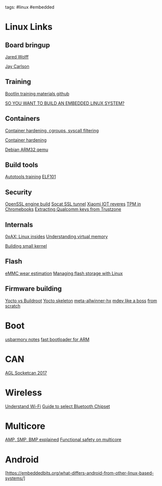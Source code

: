 tags: #linux #embedded

Linux Links
===========

Board bringup
-------------

[Jared Wolff]

[Jay Carlson]

Training
--------

[Bootlin training materials github]

[SO YOU WANT TO BUILD AN EMBEDDED LINUX SYSTEM?][Jay Carlson]

Containers
----------

[Container hardening, cgroups, syscall filtering]

[Container hardening]

[Debian ARM32 qemu]

Build tools
-----------

[Autotools training][] [ELF101]

Security
--------

[OpenSSL engine build][] [Socat SSL tunnel][] [Xiaomi IOT reveres][]
[TPM in Chromebooks][] [Extracting Qualcomm keys from Trustzone]

Internals
---------

[0xAX: Linux insides][] [Understanding virtual memory]

[Building small kernel]

Flash
-----

[eMMC wear estimation][] [Managing flash storage with Linux]

Firmware building
-----------------

[Yocto vs Buildroot][] [Yocto skeleton][] [meta-allwinner-hx][] [mdev
like a boss][] [from scratch]

Boot
====

[usbarmory notes][] [fast bootloader for ARM]

CAN
===

[AGL Socketcan 2017]

Wireless
========

[Understand Wi-Fi][] [Guide to select Bluetooth Chipset]

Multicore
=========

[AMP, SMP, BMP explained][] [Functional safety on multicore]

Android
=======

[https://embeddedbits.org/what-differs-android-from-other-linux-based-systems/]

  [Jared Wolff]: https://www.jaredwolff.com/prototyping-to-launch/
  [Jay Carlson]: https://jaycarlson.net/embedded-linux/
  [Bootlin training materials github]: https://github.com/bootlin/training-materials
  [Container hardening, cgroups, syscall filtering]: https://www.nccgroup.trust/globalassets/our-research/us/whitepapers/2016/april/ncc_group_understanding_hardening_linux_containers-1-1.pdf
  [Container hardening]: https://gallery.mailchimp.com/979c70339150d05eec1531104/files/Docker_Security_Red_Hat.pdf
  [Debian ARM32 qemu]: https://translatedcode.wordpress.com/2016/11/03/installing-debian-on-qemus-32-bit-arm-virt-board/
  [Autotools training]: https://www.lrde.epita.fr/~adl/dl/autotools.pdf
  [ELF101]: https://imgur.com/a/JEObT
  [OpenSSL engine build]: https://www.openssl.org/blog/blog/2015/10/08/engine-building-lesson-1-a-minimum-useless-engine/
  [Socat SSL tunnel]: http://www.dest-unreach.org/socat/doc/socat-openssltunnel.html
  [Xiaomi IOT reveres]: https://hitcon.org/2018/CMT/slide-files/d2_s1_r0.pdf
  [TPM in Chromebooks]: https://www.chromium.org/developers/design-documents/tpm-usage
  [Extracting Qualcomm keys from Trustzone]: https://bits-please.blogspot.com/2016/06/extracting-qualcomms-keymaster-keys.html
  [0xAX: Linux insides]: https://0xax.gitbooks.io/linux-insides/content/index.html
  [Understanding virtual memory]: https://www.kernel.org/doc/gorman/html/understand/
  [Building small kernel]: https://weeraman.com/building-a-tiny-linux-kernel-8c07579ae79d
  [eMMC wear estimation]: https://www.elinux.org/images/2/2c/Wear_Estimation_for_Devices_with_eMMC_Flash_Memory.pdf
  [Managing flash storage with Linux]: https://bootlin.com/blog/managing-flash-storage-with-linux/
  [Yocto vs Buildroot]: https://events19.linuxfoundation.org/wp-content/uploads/2017/12/Buildroot-vs-Yocto-Differences-for-Your-Daily-Job-Luca-Ceresoli-AIM-Sportline.pdf
  [Yocto skeleton]: https://github.com/openembedded/openembedded-core/blob/master/meta-skeleton/recipes-kernel/linux/linux-yocto-custom.bb
  [meta-allwinner-hx]: https://bitbucket.org/dimtass/meta-allwinner-hx
  [mdev like a boss]: https://github.com/slashbeast/mdev-like-a-boss/blob/master/mdev.conf
  [from scratch]: http://www.linuxfromscratch.org/lfs/view/stable/
  [usbarmory notes]: https://github.com/ckuethe/usbarmory/wiki/Secure-Boot
  [fast bootloader for ARM]: https://github.com/alexandrebelloni/whoosh
  [AGL Socketcan 2017]: https://wiki.automotivelinux.org/_media/agl-distro/agl2017-socketcan-print.pdf
  [Understand Wi-Fi]: https://www.duckware.com/tech/wifi-in-the-us.html
  [Guide to select Bluetooth Chipset]: https://www.argenox.com/library/bluetooth-low-energy/a-guide-to-selecting-a-bluetooth-chipset/
  [AMP, SMP, BMP explained]: https://www.nxp.com/docs/en/brochure/PWRARBYNDBITSRAS.pdf
  [Functional safety on multicore]: http://www.barth-dev.de/wp-content/uploads/2016/05/h_da-Barth-Functional-Safety-on-Multicore.pdf
  [https://embeddedbits.org/what-differs-android-from-other-linux-based-systems/]:
    https://embeddedbits.org/what-differs-android-from-other-linux-based-systems/
